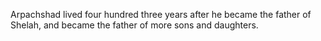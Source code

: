 Arpachshad lived four hundred three years after he became the father of Shelah, and became the father of more sons and daughters.
